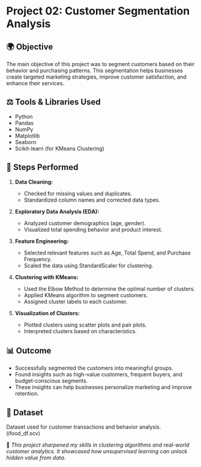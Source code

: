 # Project 02: Customer Segmentation Analysis

## 🌍 Objective

The main objective of this project was to segment customers based on their behavior and purchasing patterns. This segmentation helps businesses create targeted marketing strategies, improve customer satisfaction, and enhance their services.

## ⚖️ Tools & Libraries Used

* Python
* Pandas
* NumPy
* Matplotlib
* Seaborn
* Scikit-learn (for KMeans Clustering)

## 📅 Steps Performed

1. **Data Cleaning:**

   * Checked for missing values and duplicates.
   * Standardized column names and corrected data types.

2. **Exploratory Data Analysis (EDA):**

   * Analyzed customer demographics (age, gender).
   * Visualized total spending behavior and product interest.

3. **Feature Engineering:**

   * Selected relevant features such as Age, Total Spend, and Purchase Frequency.
   * Scaled the data using StandardScaler for clustering.

4. **Clustering with KMeans:**

   * Used the Elbow Method to determine the optimal number of clusters.
   * Applied KMeans algorithm to segment customers.
   * Assigned cluster labels to each customer.

5. **Visualization of Clusters:**

   * Plotted clusters using scatter plots and pair plots.
   * Interpreted clusters based on characteristics.

## 📊 Outcome

* Successfully segmented the customers into meaningful groups.
* Found insights such as high-value customers, frequent buyers, and budget-conscious segments.
* These insights can help businesses personalize marketing and improve retention.

## 🔗 Dataset

Dataset used for customer transactions and behavior analysis. (ifood_df.scv)

🌟 *This project sharpened my skills in clustering algorithms and real-world customer analytics. It showcased how unsupervised learning can unlock hidden value from data.*
